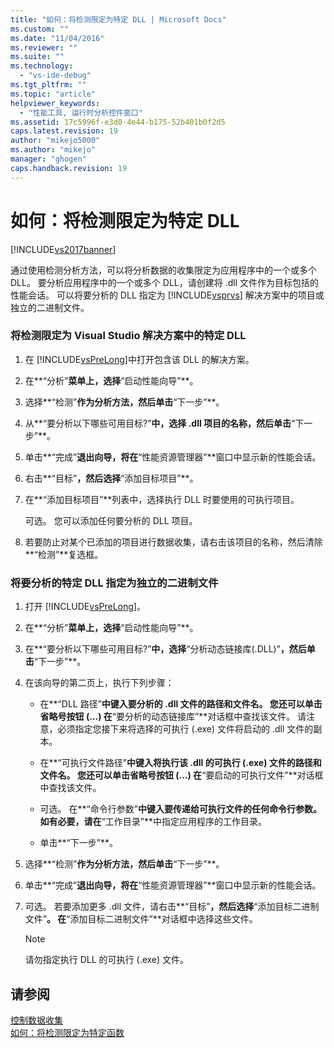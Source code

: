 ```yaml
---
title: "如何：将检测限定为特定 DLL | Microsoft Docs"
ms.custom: ""
ms.date: "11/04/2016"
ms.reviewer: ""
ms.suite: ""
ms.technology: 
  - "vs-ide-debug"
ms.tgt_pltfrm: ""
ms.topic: "article"
helpviewer_keywords: 
  - "性能工具, 运行时分析控件窗口"
ms.assetid: 17c5996f-e3d0-4e44-b175-52b401b0f2d5
caps.latest.revision: 19
author: "mikejo5000"
ms.author: "mikejo"
manager: "ghogen"
caps.handback.revision: 19
---
```

# 如何：将检测限定为特定 DLL
[!INCLUDE[vs2017banner](../code-quality/includes/vs2017banner.md)]

通过使用检测分析方法，可以将分析数据的收集限定为应用程序中的一个或多个 DLL。  要分析应用程序中的一个或多个 DLL，请创建将 .dll 文件作为目标包括的性能会话。  可以将要分析的 DLL 指定为 [!INCLUDE[vsprvs](../code-quality/includes/vsprvs_md.md)] 解决方案中的项目或独立的二进制文件。  
  
### 将检测限定为 Visual Studio 解决方案中的特定 DLL  
  
1.  在 [!INCLUDE[vsPreLong](../code-quality/includes/vsprelong_md.md)]中打开包含该 DLL 的解决方案。  
  
2.  在**“分析”**菜单上，选择**“启动性能向导”**。  
  
3.  选择**“检测”**作为分析方法，然后单击**“下一步”**。  
  
4.  从**“要分析以下哪些可用目标?”**中，选择 .dll 项目的名称，然后单击**“下一步”**。  
  
5.  单击**“完成”**退出向导，将在**“性能资源管理器”**窗口中显示新的性能会话。  
  
6.  右击**“目标”**，然后选择**“添加目标项目”**。  
  
7.  在**“添加目标项目”**列表中，选择执行 DLL 时要使用的可执行项目。  
  
     可选。  您可以添加任何要分析的 DLL 项目。  
  
8.  若要防止对某个已添加的项目进行数据收集，请右击该项目的名称，然后清除**“检测”**复选框。  
  
### 将要分析的特定 DLL 指定为独立的二进制文件  
  
1.  打开 [!INCLUDE[vsPreLong](../code-quality/includes/vsprelong_md.md)]。  
  
2.  在**“分析”**菜单上，选择**“启动性能向导”**。  
  
3.  在**“要分析以下哪些可用目标?”**中，选择**“分析动态链接库\(.DLL\)”**，然后单击**“下一步”**。  
  
4.  在该向导的第二页上，执行下列步骤：  
  
    -   在**“DLL 路径”**中键入要分析的 .dll 文件的路径和文件名。  您还可以单击省略号按钮 \(...\) 在**“要分析的动态链接库”**对话框中查找该文件。  请注意，必须指定您接下来将选择的可执行 \(.exe\) 文件将启动的 .dll 文件的副本。  
  
    -   在**“可执行文件路径”**中键入将执行该 .dll 的可执行 \(.exe\) 文件的路径和文件名。  您还可以单击省略号按钮 \(...\) 在**“要启动的可执行文件”**对话框中查找该文件。  
  
    -   可选。  在**“命令行参数”**中键入要传递给可执行文件的任何命令行参数。  如有必要，请在**“工作目录”**中指定应用程序的工作目录。  
  
    -   单击**“下一步”**。  
  
5.  选择**“检测”**作为分析方法，然后单击**“下一步”**。  
  
6.  单击**“完成”**退出向导，将在**“性能资源管理器”**窗口中显示新的性能会话。  
  
7.  可选。  若要添加更多 .dll 文件，请右击**“目标”**，然后选择**“添加目标二进制文件”**。  在**“添加目标二进制文件”**对话框中选择这些文件。  
  
    > [!NOTE]
    >  请勿指定执行 DLL 的可执行 \(.exe\) 文件。  
  
## 请参阅  
 [控制数据收集](../profiling/controlling-data-collection.md)   
 [如何：将检测限定为特定函数](../profiling/how-to-limit-instrumentation-to-specific-functions.md)